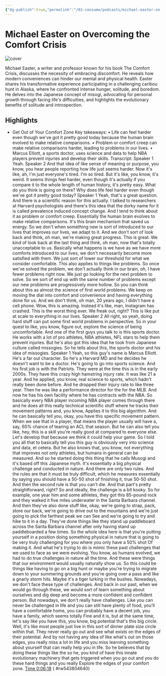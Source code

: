 ```yaml
---
{"dg-publish":true,"permalink":"/01-consume/podcasts/michael-easter-on-overcoming-the-comfort-crisis/","title":"Michael Easter on Overcoming the Comfort Crisis"}
---
```


# Michael Easter on Overcoming the Comfort Crisis

![cover](https://images.weserv.nl/?url=https%3A%2F%2Fimage.simplecastcdn.com%2Fimages%2F5b7d8c77-15ba-4eff-a999-2e725db21db5%2F0dbb2522-c63f-4bea-bb79-1b525d40a696%2F3000x3000%2Fart-of-manliness-cover.jpg%3Faid%3Drss_feed&w=320&h=320&output=jpg)

Michael Easter, a writer and professor known for his book The Comfort Crisis, discusses the necessity of embracing discomfort. He reveals how modern conveniences can hinder our mental and physical health. Easter shares his transformative experience participating in a challenging caribou hunt in Alaska, where he confronted intense hunger, solitude, and boredom. He delves into the Japanese concept of misogi, advocating for personal growth through facing life's difficulties, and highlights the evolutionary benefits of solitude and introspection.

## Highlights
- Get Out of Your Comfort Zone 
  Key takeaways:
  • Life can feel harder even though we've got it pretty good today because the human brain evolved to make relative comparisons.
  • Problem or comfort creep can make relative comparisons harder, leading to problems in our lives.
  • Marcus Elliott, a sports doctor, uses science and data to help NBA players prevent injuries and develop their skills.
  Transcript:
  Speaker 1
  Yeah.
  Speaker 2
  And that idea of like sense of meaning or purpose, you know, you hear people reporting how life just seems harder. Now it's like, ah, I'm just everyone's tired. I'm so tired. But it's like, you know, it's weird. It seems things feel harder, even though it's actually if you compare it to the whole length of human history, it's pretty easy. What do you think is going on there? Why does life feel harder even though we've got it pretty good today?
  Speaker 1
  Yeah, that's a great question. And there is a scientific reason for this actually. I talked to researchers at Harvard psychologists and there's this idea that the dorky name for it is called prevalence induced concept change. And I tend to think about it as problem or comfort creep. Essentially the human brain evolves to make relative comparisons. It's this brain mechanism that saved us energy. So we don't when something new is sort of introduced to our lives that improves our lives, we adapt to it. And we don't sort of look back and think, oh man, we're making great progress. This is great. We kind of look back at the last thing and think, oh man, now that's totally unacceptable to us. Basically what happens is we have as we have more comforts introduced to our lives, we don't necessarily become more satisfied with them. We just sort of lower our threshold for what we consider comfortable. This also applies to things like problems. So once we've solved the problem, we don't actually think in our brain, oh, I have fewer problems right now. We just go looking for the next problem to solve. So we sort of end up with the same number of problems except our new problems are progressively more hollow. So you can think about this as almost the science of first world problems. We keep on moving the dial into comfort and convenience and having everything done for us. And we don't think, oh man, 20 years ago, I didn't have a cell phone. Wow, this is amazing. Instead it's like, man, Instagram has crashed. This is the worst thing ever. We freak out, right? This is like put at scale to everything in our lives.
  Speaker 2
  All right, so yeah, doing hard stuff can put some first world problems in perspective. So in your quest to like, you know, figure out, explore the science of being uncomfortable. And one of the first guys you talk to is this sports doctor. He works with a lot of pro athletes, NBA athletes, NFL stars to help them prevent injuries. But he's also got this idea that he took from Japanese culture called missogies. So he tells about this, the sports doctor and his idea of missogies.
  Speaker 1
  Yeah, so this guy's name is Marcus Elliott. He's a far out character. So he's a Harvard MD and he decides he doesn't want to be a doctor. He's going to go into sports science. And his first job is with the Patriots. They were at the time this is in the early 2000s. They have this crazy high hamstring injury rate. It was like 21 a year. And he applied, you know, real science to sports, which hadn't really been done before. And he dropped their injury rate to like three year. Then he was like a performance director for the for the MLB. And now he has his own facility where he has contracts with the NBA. So basically every NBA player incoming NBA player comes through there and he does all this really technical scientific stuff where he tracks their movement patterns and, you know, Applies it to this big algorithm. And he can basically tell you, okay, you have this specific movement pattern. When we see that in a player, that means the player usually will have a, say, 60% chance of tearing an ACL that season. But he can also tell you like, hey, this is a skill you're really good at compared to everyone else. Let's develop that because we think it could help your game. So I told you all that to basically tell you this guy is obviously very into science and data, et cetera. But he also knows that, you know, not everything that improves not only athletes, but humans in general can be measured. And so he started doing this thing that he calls Musogi and it's based off this Japanese myth. It's essentially a big physical challenge and conducted in nature. And there are only two rules. And the rules are that it must be truly difficult, which he measures essentially by saying you should have a 50-50 shot of finishing it, true 50-50 shot. And then the second rule is that you can't die. And that part's pretty straightforward, right? So and ideally, the challenge is a bit kooky. So for example, one year him and some athletes, they got this 85-pound rock and they walked it five miles underwater in the Santa Barbara channel. And then they've also done stuff like, okay, we're going to strap, pack, store our back, we're going to drive out to the mountains and we're just going to pick the farthest peak we can See and we're going to try and hike to it in a day. They've done things like they stand up paddleboard across the Santa Barbara channel after only having stand up paddleboarded a few times. So the whole idea here is that you're putting yourself in a position doing something physical in nature that is going to be very truly challenging for you where you only have a 50% shot Of making it. And what he's trying to do is mimic these past challenges that we used to face as we were evolving. You know, as humans evolved, we had to do true challenges in nature all the time. And these were things that our environment would usually naturally show us. So this could be things like having to go on a big hunt or maybe you're trying to migrate down to your summering grounds and you're going over a pass and like a gnarly storm hits. Maybe it's a tiger lurking in the bushes. Nowadays, we don't face these type of challenges. And back in our past, when we would go through these, we would sort of learn something about ourselves and dig deep and become a more confident and confident person. But nowadays, we don't really have challenges. Like you can never be challenged in life and you can still have plenty of food, you'll have a comfortable home, you can probably have a decent job, you have a family, which seems totally Fine and it is, but at the same time, let's say like you have this, you know, big potential that's this big circle. Well, it's like most people just live in this sort of dinner plate size circle within that. They never really go out and see what exists on the edges of their potential. And by not having any idea of like what's out on those edges, you really miss a lot in life and you miss learning something about yourself that can really help you in life. So he believes that by doing these things like the so he, you kind of have this innate evolutionary machinery that gets triggered when you go out and you do these hard things and you really Explore the edges of your comfort zone. [Time 0:06:18](https://readwise.io/open/543804640)
{ #rw543804640}


